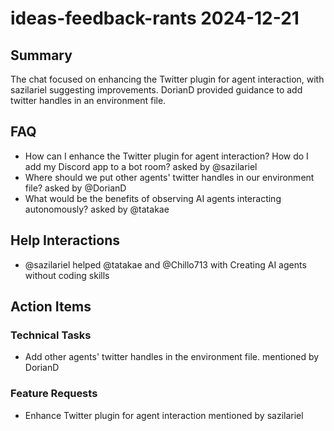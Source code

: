 # ideas-feedback-rants 2024-12-21

## Summary
The chat focused on enhancing the Twitter plugin for agent interaction, with sazilariel suggesting improvements. DorianD provided guidance to add twitter handles in an environment file.

## FAQ
- How can I enhance the Twitter plugin for agent interaction? How do I add my Discord app to a bot room? asked by @sazilariel
- Where should we put other agents' twitter handles in our environment file? asked by @DorianD
- What would be the benefits of observing AI agents interacting autonomously? asked by @tatakae

## Help Interactions
- @sazilariel helped @tatakae and @Chillo713 with Creating AI agents without coding skills

## Action Items

### Technical Tasks
- Add other agents' twitter handles in the environment file. mentioned by DorianD

### Feature Requests
- Enhance Twitter plugin for agent interaction mentioned by sazilariel